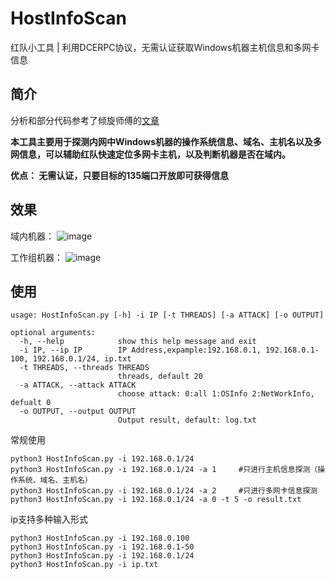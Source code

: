 # HostInfoScan
红队小工具 | 利用DCERPC协议，无需认证获取Windows机器主机信息和多网卡信息
## 简介
分析和部分代码参考了倾旋师傅的[文章](https://payloads.online/archivers/2020-07-16/1/)

**本工具主要用于探测内网中Windows机器的操作系统信息、域名、主机名以及多网信息，可以辅助红队快速定位多网卡主机，以及判断机器是否在域内。**

**优点：
无需认证，只要目标的135端口开放即可获得信息**


## 效果
域内机器：
![image](https://user-images.githubusercontent.com/96424613/233252756-76d4f9ac-8305-44d7-9b67-1f5b3e6c3612.png)

工作组机器：
![image](https://user-images.githubusercontent.com/96424613/233252857-b9c152c0-a64c-4e41-a509-07df0f8d1f0b.png)

## 使用
```
usage: HostInfoScan.py [-h] -i IP [-t THREADS] [-a ATTACK] [-o OUTPUT]

optional arguments:
  -h, --help            show this help message and exit
  -i IP, --ip IP        IP Address,expample:192.168.0.1, 192.168.0.1-100, 192.168.0.1/24, ip.txt
  -t THREADS, --threads THREADS
                        threads, default 20
  -a ATTACK, --attack ATTACK
                        choose attack: 0:all 1:OSInfo 2:NetWorkInfo, defualt 0
  -o OUTPUT, --output OUTPUT
                        Output result, default: log.txt
```

常规使用
```
python3 HostInfoScan.py -i 192.168.0.1/24
python3 HostInfoScan.py -i 192.168.0.1/24 -a 1     #只进行主机信息探测（操作系统、域名、主机名）
python3 HostInfoScan.py -i 192.168.0.1/24 -a 2     #只进行多网卡信息探测
python3 HostInfoScan.py -i 192.168.0.1/24 -a 0 -t 5 -o result.txt
```
ip支持多种输入形式
```
python3 HostInfoScan.py -i 192.168.0.100
python3 HostInfoScan.py -i 192.168.0.1-50
python3 HostInfoScan.py -i 192.168.0.1/24
python3 HostInfoScan.py -i ip.txt
```

